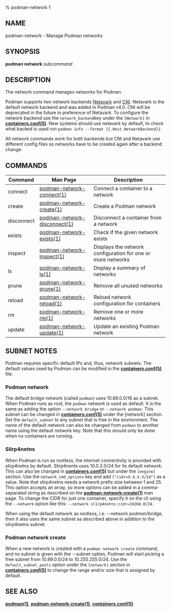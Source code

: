 % podman-network 1

## NAME

podman\-network - Manage Podman networks

## SYNOPSIS

**podman network** _subcommand_

## DESCRIPTION

The network command manages networks for Podman.

Podman supports two network backends [Netavark](https://github.com/containers/netavark)
and [CNI](https://www.cni.dev/). Netavark is the default network backend and was added in Podman v4.0. CNI will be
deprecated in the future in preference of Netavark. To configure
the network backend use the `network_backend`key under the `[Network]` in
**[containers.conf(5)](https://github.com/containers/common/blob/main/docs/containers.conf.5.md)**.
New systems should use netavark by default, to check what backed is used run
`podman info --format {{.Host.NetworkBackend}}`.

All network commands work for both backends but CNI and Netavark use different config files
so networks have to be created again after a backend change.

## COMMANDS

| Command    | Man Page                                                                             | Description                                                 |
| ---------- | ------------------------------------------------------------------------------------ | ----------------------------------------------------------- |
| connect    | [podman-network-connect(1)](commands/podman-network/podman-network-connect.md)       | Connect a container to a network                            |
| create     | [podman-network-create(1)](commands/podman-network/podman-network-create.md)         | Create a Podman network                                     |
| disconnect | [podman-network-disconnect(1)](commands/podman-network/podman-network-disconnect.md) | Disconnect a container from a network                       |
| exists     | [podman-network-exists(1)](commands/podman-network/podman-network-exists.md)         | Check if the given network exists                           |
| inspect    | [podman-network-inspect(1)](commands/podman-network/podman-network-inspect.md)       | Displays the network configuration for one or more networks |
| ls         | [podman-network-ls(1)](commands/podman-network/podman-network-ls.md)                 | Display a summary of networks                               |
| prune      | [podman-network-prune(1)](commands/podman-network/podman-network-prune.md)           | Remove all unused networks                                  |
| reload     | [podman-network-reload(1)](commands/podman-network/podman-network-reload.md)         | Reload network configuration for containers                 |
| rm         | [podman-network-rm(1)](commands/podman-network/podman-network-rm.md)                 | Remove one or more networks                                 |
| update     | [podman-network-update(1)](commands/podman-network/podman-network-update.md)         | Update an existing Podman network                           |

## SUBNET NOTES

Podman requires specific default IPs and, thus, network subnets. The default values used by Podman can be modified in the **[containers.conf(5)](https://github.com/containers/common/blob/main/docs/containers.conf.5.md)** file.

### Podman network

The default bridge network (called `podman`) uses 10.88.0.0/16 as a subnet. When Podman runs as root, the `podman` network is used as default. It is the same as adding the option `--network bridge` or `--network podman`. This subnet can be changed in **[containers.conf(5)](https://github.com/containers/common/blob/main/docs/containers.conf.5.md)** under the [network] section. Set the `default_subnet` to any subnet that is free in the environment. The name of the default network can also be changed from `podman` to another name using the default network key. Note that this should only be done when no containers are running.

### Slirp4netns

When Podman is run as rootless, the internet connectivity is provided with slirp4netns by default. Slirp4nents uses 10.0.2.0/24 for its default network. This can also be changed in **[containers.conf(5)](https://github.com/containers/common/blob/main/docs/containers.conf.5.md)** but under the `[engine]` section. Use the `network_cmd_options` key and add `["cidr=X.X.X.X/24"]` as a value. Note that slirp4netns needs a network prefix size between 1 and 25. This option accepts an array, so more options can be added in a comma-separated string as described on the **[podman-network-create(1)](commands/podman-network/podman-network-create.md)** man page. To change the CIDR for just one container, specify it on the cli using the `--network` option like this: `--network slirp4netns:cidr=19268.0/24`.

When using the default network as rootless, i.e. --network podman/bridge, then it also uses the same subnet as described above in addition to the slirp4netns subnet.

### Podman network create

When a new network is created with a `podman network create` command, and no subnet is given with the --subnet option, Podman will start picking a free subnet from 10.89.0.0/24 to 10.255.255.0/24. Use the `default_subnet_pools` option under the `[network]` section in **[containers.conf(5)](https://github.com/containers/common/blob/main/docs/containers.conf.5.md)** to change the range and/or size that is assigned by default.

## SEE ALSO

**[podman(1)](podman.md)**, **[podman-network-create(1)](commands/podman-network/podman-network-create.md)**, **[containers.conf(5)](https://github.com/containers/common/blob/main/docs/containers.conf.5.md)**
